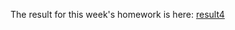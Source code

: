 The result for this week's homework is here: [result4](https://github.com/ophwsjtu18/ohw22f/blob/main/LLH/Homework4/result4.mp4)
